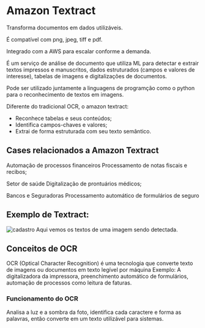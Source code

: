 # Amazon Textract

Transforma documentos em dados utilizáveis.

É compatível com png, jpeg, tiff e pdf.

Integrado com a AWS para escalar conforme a demanda.

É um serviço de análise de documento que utiliza ML para detectar e extrair textos impressos e manuscritos, dados estruturados (campos e valores de interesse), tabelas de imagens e digitalizações de documentos.

Pode ser utilizado juntamente a linguagens de programção como o python para o reconhecimento de textos em imagens.

Diferente do tradicional OCR, o amazon textract:
- Reconhece tabelas e seus conteúdos;
- Identifica campos-chaves e valores;
- Extrai de forma estruturada com seu texto semântico.


## Cases relacionados a Amazon Textract

Automação de processos financeiros
Processamento de notas fiscais e recibos;

Setor de saúde
Digitalização de prontuários médicos;

Bancos e Seguradoras
Processamento automático de formulários de seguro


## Exemplo de Textract:
![cadastro](https://github.com/user-attachments/assets/2ede3661-5c3c-452b-84c7-47cfb231fb78)
Aqui vemos os textos de uma imagem sendo detectada.


## Conceitos de OCR

OCR (Optical Character Recognition) é uma tecnologia que converte texto de imagens ou documentos em texto legível por máquina
Exemplo: A digitalizadora da impressora, preenchimento automático de formulários, automação de processos como leitura de faturas.


### Funcionamento do OCR
Analisa a luz e a sombra da foto, identifica cada caractere e forma as palavras, então converte em um texto utilizável para sistemas.

